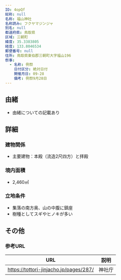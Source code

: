 ```yaml
---
ID: 4opQf
総称: null
名称: 福山神社
名称読み: フクヤマジンジャ
別名: null
都道府県: 鳥取県
区域: 三朝町
緯度: 35.3383805
経度: 133.8046534
郵便番号: null
住所: 鳥取県東伯郡三朝町大字福山196
祭事:
  - 名称: 例祭
    日付区分: 絶対日付
    開催月日: 09-28
    備考: 例祭9月28日
---
```


## 由緒

- 由緒についての記載あり

## 詳細

### 建物関係

- 主要建物：本殿（流造2尺四方）と拝殿

### 境内面積

- 2,460㎡

### 立地条件

- 集落の南方奥、山の中腹に鎮座
- 樹種としてスギやヒノキが多い

## その他

### 参考URL

| URL                                    | 説明   |
| -------------------------------------- | ------ |
| https://tottori-jinjacho.jp/pages/287/ | 神社庁 |
